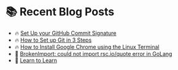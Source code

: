 # :books: Recent Blog Posts

<!-- BLOGPOSTS:START -->
 - 🔥 [Set Up your GitHub Commit Signature](https://ianonjuguna.hashnode.dev/set-up-your-github-commit-signature)
 - 🔥 [How to Set up Git in 3 Steps](https://ianonjuguna.hashnode.dev/how-to-set-up-git-in-3-steps)
 - 🔥 [How to Install Google Chrome using the Linux Terminal](https://ianonjuguna.hashnode.dev/how-to-install-google-chrome-using-the-linux-terminal)
 - 💫 [BrokenImport: could not import rsc.io/quote error in GoLang](https://ianonjuguna.hashnode.dev/could-not-import-rscioquote)
 - 🌮 [Learn to Learn](https://ianonjuguna.hashnode.dev/learn-to-learn)<!-- BLOGPOSTS:END -->
